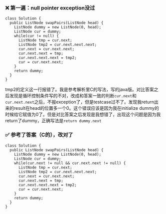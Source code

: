 ### :x: 第一遍：null pointer exception没过
```
class Solution {
  public ListNode swapPairs(ListNode head) {
    ListNode dummy = new ListNode(0, head);
    ListNode cur = dummy;
    while(cur != null) {
      ListNode tmp = cur.next;
      ListNode tmp2 = cur.next.next.next;
      cur.next = cur.next.next;
      cur.next.next = tmp;
      cur.next.next.next = tmp2;
      cur = cur.next.next;
    }
    return dummy;
  }
}
```
tmp2的定义这一行报错了。我是参考解析里C的写法，写的java版。对比答案之后发现是循环控制条件写的不对，改成和答案一致的判断`cur.next`和`cur.next.next`之后，不报exception了，但是testcase过不了。发现我return出来的result在head的位置多一个0。这个错误应该是因为我在initialize dummy的时候给它赋值为0了。但是对比答案之后发现是我想错了，出现这个问题是因为我return了dummy，正确写法是`return dummy.next`

### :white_check_mark: 参考了答案（C的），改对了
```
class Solution {
  public ListNode swapPairs(ListNode head) {
    ListNode dummy = new ListNode(0, head);
    ListNode cur = dummy;
    while(cur.next != null && cur.next.next != null) {
      ListNode tmp = cur.next;
      ListNode tmp2 = cur.next.next.next;
      cur.next = cur.next.next;
      cur.next.next = tmp;
      cur.next.next.next = tmp2;
      cur = cur.next.next;
    }
    return dummy;
  }
}
```
